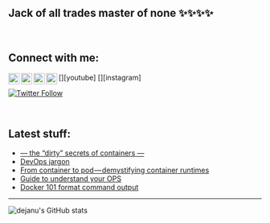 <!--
**dejanu/dejanu** is a ✨ _special_ ✨ 👋
-->
## Jack of all trades master of none ✨✨✨✨

<br />

## Connect with me:


[<img align="left" alt="dejanu | YouTube" width="22px" src="https://cdn.jsdelivr.net/npm/simple-icons@v3/icons/youtube.svg" />][youtube]
[<img align="left" alt="dejanu | Twitter" width="22px" src="https://cdn.jsdelivr.net/npm/simple-icons@v3/icons/twitter.svg" />][twitter]
[<img align="left" alt="dejanu | LinkedIn" width="22px" src="https://cdn.jsdelivr.net/npm/simple-icons@v3/icons/linkedin.svg" />][linkedin]
[<img align="left" alt="dejanu | Instagram" width="22px" src="https://cdn.jsdelivr.net/npm/simple-icons@v3/icons/instagram.svg" />][instagram]

[![Twitter Follow](https://img.shields.io/twitter/follow/dejanualex?color=1DA1F2&logo=twitter&style=for-the-badge)](https://twitter.com/intent/follow?original_referer=https%3A%2F%2Fgithub.com%2Fdejanualex&screen_name=dejanualex)

<br />

## Latest stuff:
<!-- BLOG-POST-LIST:START -->
- [— the “dirty” secrets of containers —](https://faun.pub/the-dirty-secrets-of-containers-1af11bd15e9d?source=rss-29b02aa121d2------2)
- [DevOps jargon](https://faun.pub/devops-jargon-7fd1f7e46fc6?source=rss-29b02aa121d2------2)
- [From container to pod — demystifying container runtimes](https://faun.pub/from-container-to-pod-demystifying-container-runtimes-a3fd03ee0601?source=rss-29b02aa121d2------2)
- [Guide to understand your OPS](https://faun.pub/guide-to-understanding-your-ops-89d642569c44?source=rss-29b02aa121d2------2)
- [Docker 101 format command output](https://faun.pub/docker-101-format-command-output-8e2673f083af?source=rss-29b02aa121d2------2)
<!-- BLOG-POST-LIST:END -->

---
![dejanu's GitHub stats](https://github-readme-stats.vercel.app/api?username=dejanu&show_icons=true&theme=onedark&hide=contribs,prs)


[twitter]: https://twitter.com/dejanualex
[linkedin]: https://linkedin.com/in/alexandru-dejanu-b28b3ba5/




